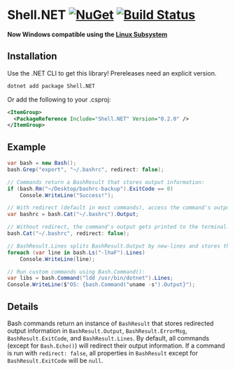 # Shell.NET  [![NuGet](https://img.shields.io/nuget/v/Shell.NET.svg)](https://www.nuget.org/packages/Shell.NET/) [![Build Status](https://travis-ci.org/phil-harmoniq/Shell.NET.svg?branch=master)](https://travis-ci.org/phil-harmoniq/Shell.NET)

**Now Windows compatible using the [Linux Subsystem](https://msdn.microsoft.com/commandline/wsl/about)**

## Installation

Use the .NET CLI to get this library! Prereleases need an explicit version.

```bash
dotnet add package Shell.NET
```

Or add the following to your .csproj:

```xml
<ItemGroup>
  <PackageReference Include="Shell.NET" Version="0.2.0" />
</ItemGroup>
```

## Example

```C#
var bash = new Bash();
bash.Grep("export", "~/.bashrc", redirect: false);

// Commands return a BashResult that stores output information:
if (bash.Rm("~/Desktop/bashrc-backup").ExitCode == 0)
    Console.WriteLine("Success!");

// With redirect (default in most commands), access the command's output from BashResult.Output:
var bashrc = bash.Cat("~/.bashrc").Output;

// Without redirect, the command's output gets printed to the terminal:
bash.Cat("~/.bashrc", redirect: false);

// BashResult.Lines splits BashResult.Output by new-lines and stores the result as an array:
foreach (var line in bash.Ls("-lhaF").Lines)
    Console.WriteLine(line);

// Run custom commands using Bash.Command():
var libs = bash.Command("ldd /usr/bin/dotnet").Lines;
Console.WriteLine($"OS: {bash.Command("uname -s").Output}");
```

## Details

Bash commands return an instance of `BashResult` that stores redirected output information in `BashResult.Output`, `BashResult.ErrorMsg`, `BashResult.ExitCode`, and `BashResult.Lines`. By default, all commands (except for `Bash.Echo()`) will redirect their output information. If a command is run with `redirect: false`, all properties in `BashResult` except for `BashResult.ExitCode` will be `null`.
